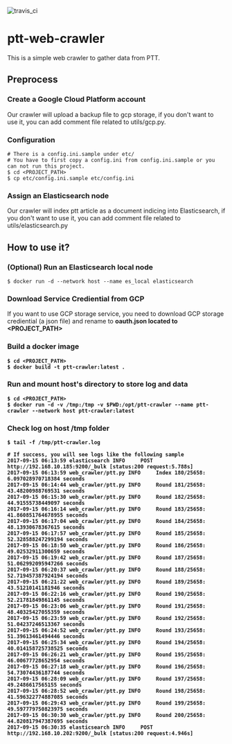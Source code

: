 ![travis_ci](https://travis-ci.org/LarryLo/ptt-web-crawler.svg?branch=master)

# ptt-web-crawler
This is a simple web crawler to gather data from PTT.

## Preprocess

### Create a Google Cloud Platform account
Our crawler will upload a backup file to gcp storage, if you don't want to use it, you can add comment file related to utils/gcp.py.
 
### Configuration
```
# There is a config.ini.sample under etc/
# You have to first copy a config.ini from config.ini.sample or you can not run this project.
$ cd <PROJECT_PATH>
$ cp etc/config.ini.sample etc/config.ini
```

### Assign an Elasticsearch node
Our crawler will index ptt article as a document indicing into Elasticsearch, if you don't want to use it, you can add comment file related to utils/elasticsearch.py

## How to use it?

### (Optional) Run an Elasticsearch local node
```
$ docker run -d --network host --name es_local elasticsearch 
```

### Download Service Crediential from GCP
If you want to use GCP storage service, you need to download GCP storage crediential (a json file) and rename to <b>oauth.json<b> located to <PROJECT_PATH>

### Build a docker image
```
$ cd <PROJECT_PATH>
$ docker build -t ptt-crawler:latest .
```

### Run and mount host's directory to store log and data
```
$ cd <PROJECT_PATH>
$ docker run -d -v /tmp:/tmp -v $PWD:/opt/ptt-crawler --name ptt-crawler --network host ptt-crawler:latest
```

### Check log on host /tmp folder
```
$ tail -f /tmp/ptt-crawler.log

# If success, you will see logs like the following sample
2017-09-15 06:13:59 elasticsearch INFO     POST http://192.168.10.185:9200/_bulk [status:200 request:5.788s]
2017-09-15 06:13:59 web_crawler/ptt.py INFO     Index 180/25658: 6.097028970718384 seconds
2017-09-15 06:14:44 web_crawler/ptt.py INFO     Round 181/25658: 43.48200988769531 seconds
2017-09-15 06:15:30 web_crawler/ptt.py INFO     Round 182/25658: 44.91555738449097 seconds
2017-09-15 06:16:14 web_crawler/ptt.py INFO     Round 183/25658: 41.860851764678955 seconds
2017-09-15 06:17:04 web_crawler/ptt.py INFO     Round 184/25658: 48.13930678367615 seconds
2017-09-15 06:17:57 web_crawler/ptt.py INFO     Round 185/25658: 52.328588247299194 seconds
2017-09-15 06:18:50 web_crawler/ptt.py INFO     Round 186/25658: 49.02532911300659 seconds
2017-09-15 06:19:42 web_crawler/ptt.py INFO     Round 187/25658: 51.062992095947266 seconds
2017-09-15 06:20:37 web_crawler/ptt.py INFO     Round 188/25658: 52.719457387924194 seconds
2017-09-15 06:21:22 web_crawler/ptt.py INFO     Round 189/25658: 43.51210141181946 seconds
2017-09-15 06:22:16 web_crawler/ptt.py INFO     Round 190/25658: 52.21781849861145 seconds
2017-09-15 06:23:06 web_crawler/ptt.py INFO     Round 191/25658: 48.40325427055359 seconds
2017-09-15 06:23:59 web_crawler/ptt.py INFO     Round 192/25658: 51.04237246513367 seconds
2017-09-15 06:24:52 web_crawler/ptt.py INFO     Round 193/25658: 51.39613461494446 seconds
2017-09-15 06:25:34 web_crawler/ptt.py INFO     Round 194/25658: 40.014158725738525 seconds
2017-09-15 06:26:21 web_crawler/ptt.py INFO     Round 195/25658: 46.00677728652954 seconds
2017-09-15 06:27:18 web_crawler/ptt.py INFO     Round 196/25658: 54.73074436187744 seconds
2017-09-15 06:28:09 web_crawler/ptt.py INFO     Round 197/25658: 49.2486617565155 seconds
2017-09-15 06:28:52 web_crawler/ptt.py INFO     Round 198/25658: 41.596322774887085 seconds
2017-09-15 06:29:43 web_crawler/ptt.py INFO     Round 199/25658: 49.597779750823975 seconds
2017-09-15 06:30:30 web_crawler/ptt.py INFO     Round 200/25658: 44.820817947387695 seconds
2017-09-15 06:30:35 elasticsearch INFO     POST http://192.168.10.202:9200/_bulk [status:200 request:4.946s]
```
